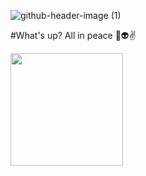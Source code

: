 ![github-header-image (1)](https://github.com/user-attachments/assets/7d2da8b7-19e0-42d5-8722-c55d51b52423)

#What's up? All in peace 🙋​👽​✌️​

<div>
  <a href="https://github.com/rafaballerini">
  </a>
  <img height="180em" src="https://github-readme-stats.vercel.app/api/top-langs/?username=rafaballerini&layout=compact&langs_count=16&theme=dracula"/>
</div>
